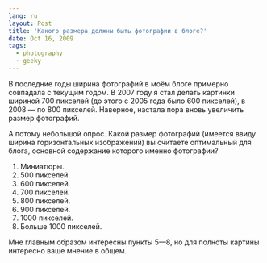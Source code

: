 ```yaml
---
lang: ru
layout: Post
title: 'Какого размера должны быть фотографии в блоге?'
date: Oct 16, 2009
tags:
  - photography
  - geeky
---
```


В последние годы ширина фотографий в моём блоге примерно совпадала с текущим годом. В 2007 году я стал делать картинки шириной 700 пикселей (до этого с 2005 года было 600 пикселей), в 2008 — по 800 пикселей. Наверное, настала пора вновь увеличить размер фотографий.

А потому небольшой опрос. Какой размер фотографий (имеется ввиду ширина горизонтальных изображений) вы считаете оптимальный для блога, основной содержание которого именно фотографии?

1. Миниатюры.
2. 500 пикселей.
3. 600 пикселей.
4. 700 пикселей.
5. 800 пикселей.
6. 900 пикселей.
7. 1000 пикселей.
8. Больше 1000 пикселей.

Мне главным образом интересны пункты 5—8, но для полноты картины интересно ваше мнение в общем.
